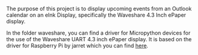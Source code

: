The purpose of this project is to display upcoming events from an Outlook calendar on an eInk Display, specifically the Waveshare 4.3 Inch ePaper display. 

In the folder waveshare, you can find a driver for Micropython devices for the use of the Waveshare UART 4.3 inch ePaper display. It is based on the driver for Raspberry Pi by jarret which you can find [here](https://github.com/jarret/raspi-uart-waveshare). 